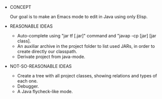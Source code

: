* CONCEPT

  Our goal is to make an Emacs mode to edit in Java using only Elisp.

* REASONABLE IDEAS

  - Auto-complete using "jar tf [.jar]" command and "javap -cp [jar] [jar class].
  - An auxiliar archive in the project folder to list used JARs, in order to create directly our classpath.
  - Derivate project from java-mode.

* NOT-SO-REASONABLE IDEAS

  - Create a tree with all project classes, showing relations and types of each one.
  - Debugger.
  - A Java flycheck-like mode.
